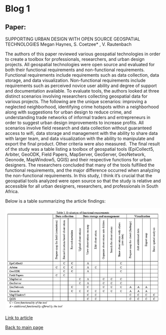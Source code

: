 
# Blog 1

## Paper:
SUPPORTING URBAN DESIGN WITH OPEN SOURCE GEOSPATIAL TECHNOLOGIES
Megan Haynes, S. Coetzee* , V. Rautenbach


The authors of this paper reviewed various geospatial technologies in order to create a toolbox for professionals, researchers, and urban design projects. All geospatial technologies were open source and evaluated for both their functional requirements and non-functional requirements. Functional requirements include requirements such as data collection, data storage, and data visualization. Non-functional requirements include requirements such as perceived novice user ability and degree of support and documentation available. To evaluate tools, the authors looked at three distinct scenarios involving researchers collecting geospatial data for various projects. The following are the unique scenarios: improving a neglected neighborhood, identifying crime hotspots within a neighborhood along with suggestions for urban design to reduce crime, and understanding trade networks of informal traders and entrepreneurs in order to suggest urban design improvements to increase profits. All scenarios involve field research and data collection without guaranteed access to wifi, data storage and management with the ability to share data with larger team, and data visualization with the ability to manipulate and export the final product. Other criteria were also measured. 
The final result of the study was a table listing a toolbox of geospatial tools (EpiCollect5, Arbiter, GeoODK, Field Papers, MapServer, GeoServer, GeoNetwork, Geonode, MapWindow5, QGIS) and their respective functions for urban designers. The researchers concluded that many of the tools fulfilled the functional requirements, and the major difference occurred when analyzing the non-functional requirements. In this study, I think it’s crucial that the geospatial tools analyzed were open source so that the study is relative and accessible for all urban designers, researchers, and professionals in South Africa. 


Below is a table summarizing the article findings:

![Table 1](Table1_BlogPost1.PNG)


[Link to article](https://www.int-arch-photogramm-remote-sens-spatial-inf-sci.net/XLII-4-W14/93/2019/isprs-archives-XLII-4-W14-93-2019.pdf)


[Back to main page](index.md)

